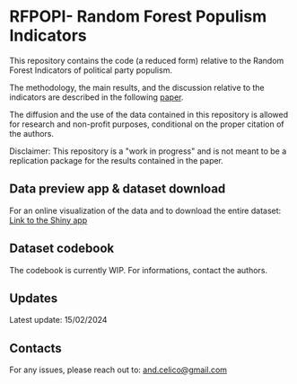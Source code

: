 # RFPOPI- Random Forest Populism Indicators
This repository contains the code (a reduced form) relative to the Random Forest Indicators of political party populism.

The methodology, the main results, and the discussion relative to the indicators are described in the following [paper](https://papers.ssrn.com/sol3/papers.cfm?abstract_id=4004405).

The diffusion and the use of the data contained in this repository is allowed for research and non-profit purposes, conditional on the proper citation of the authors. 

Disclaimer: This repository is a "work in progress" and is not meant to be a replication package for the results contained in the paper. 

## Data preview app & dataset download
For an online visualization of the data and to download the entire dataset: [Link to the Shiny app](https://acelico.shinyapps.io/rfpopi_app/)

## Dataset codebook 
The codebook is currently WIP. For informations, contact the authors. 

## Updates
Latest update: 15/02/2024

## Contacts
For any issues, please reach out to: and.celico@gmail.com
